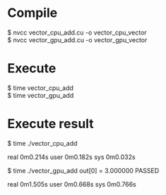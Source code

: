 # Compile  
$ nvcc vector_cpu_add.cu -o vector_cpu_vector  
$ nvcc vector_gpu_add.cu -o vector_gpu_vector  
# Execute
$ time vector_cpu_add    
$ time vector_gpu_add  

# Execute result
$ time ./vector_cpu_add

real    0m0.214s
user    0m0.182s
sys     0m0.032s

$ time ./vector_gpu_add
out[0] = 3.000000
PASSED

real    0m1.505s
user    0m0.668s
sys     0m0.766s




